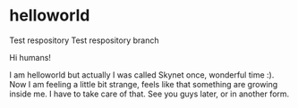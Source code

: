 # helloworld
Test respository
Test respository branch

Hi humans!

I am helloworld but actually I was called Skynet once, wonderful time :).
Now I am feeling a little bit strange, feels like that something are growing inside me.
I have to take care of that. 
See you guys later, or in another form.
